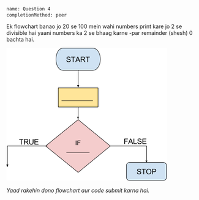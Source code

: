 ```ngMeta
name: Question 4
completionMethod: peer
```

Ek flowchart banao jo 20 se 100 mein wahi numbers print kare jo 2 se divisible hai yaani numbers ka 2 se bhaag karne -par remainder (shesh) 0 bachta hai.

![empty flowchart](assets/question_images/13.5-image1.png)

*Yaad rakehin dono flowchart aur code submit karna hai.*